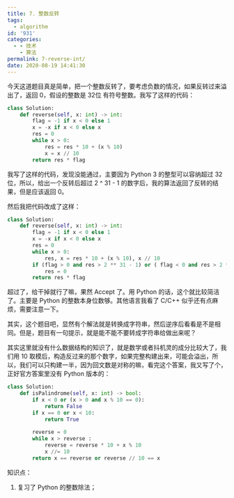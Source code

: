 ```yaml
---
title: 7. 整数反转
tags:
  - algorithm
id: '931'
categories:
  - - 技术
    - 算法
permalink: 7-reverse-int/
date: 2020-08-19 14:41:30
---
```


今天这道题目真是简单，把一个整数反转了，要考虑负数的情况，如果反转过来溢出了，返回 0，假设的整数是 32位 有符号整数。我写了这样的代码：

```python
class Solution:
    def reverse(self, x: int) -> int:
        flag = -1 if x < 0 else 1
        x = -x if x < 0 else x
        res = 0
        while x > 0:
            res = res * 10 + (x % 10)
            x = x // 10
        return res * flag
```
<!-- more -->
我写了这样的代码，发现没能通过，主要因为 Python 3 的整型可以容纳超过 32 位，所以，给出一个反转后超过 2 ^ 31 - 1 的数字后，我的算法返回了反转的结果，但是应该返回 0。

然后我把代码改成了这样：

```python
class Solution:
    def reverse(self, x: int) -> int:
        flag = -1 if x < 0 else 1
        x = -x if x < 0 else x
        res = 0
        while x > 0:
            res, x = res * 10 + (x % 10), x // 10
        if (flag > 0 and res > 2 ** 31 - 1) or ( flag < 0 and res > 2 ** 31):
            res = 0
        return res * flag
```

超过了，给干掉就行了嘛，果然 Accept 了。用 Python 的话，这个就比较简洁了。主要是 Python 的整数本身位数够。其他语言我看了 C/C++ 似乎还有点麻烦，需要注意一下。

其实，这个题目吧，显然有个解法就是转换成字符串，然后逆序后看看是不是相同。但是，题目有一句提示，就是能不能不要转成字符串给做出来呢？

其实这里就没有什么数据结构的知识了，就是数学或者抖机灵的成分比较大了，我们用 10 取模后，构造反过来的那个数字，如果完整构建出来，可能会溢出，所以，我们可以只构建一半，因为回文数是对称的嘛，看完这个答案，我又写了个，正好官方答案里没有 Python 版本的：

```python
class Solution:
    def isPalindrome(self, x: int) -> bool:
        if x < 0 or (x > 0 and x % 10 == 0):
            return False
        if x == 0 or x < 10:
            return True
        
        reverse = 0
        while x > reverse :
            reverse = reverse * 10 + x % 10
            x //= 10
        return x == reverse or reverse // 10 == x
```

知识点：

1.  复习了 Python 的整数除法；